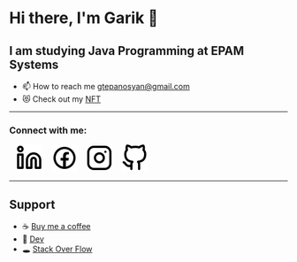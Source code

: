 # Hi there, I'm Garik 👋 

## I am studying Java Programming at EPAM Systems

- 📫 How to reach me gtepanosyan@gmail.com
- 😻 Check out my [NFT](https://opensea.io/gtepanosyan)

---

### Connect with me:

&nbsp;&nbsp;
[![website](./img/linkedin-light.svg)](https://linkedin.com/in/gariktepanosyan#gh-light-mode-only)
&nbsp;&nbsp;
[![website](./img/facebook-light.svg)](https://facebook.com/gariktepanosian#gh-light-mode-only)
&nbsp;&nbsp;
[![website](./img/instagram-light.svg)](https://instagram.com/gariktepanosian#gh-light-mode-only)
&nbsp;&nbsp;
[![website](./img/github-light.svg)](https://github.com/gtepanosyan#gh-light-mode-only)

---

## Support

- ☕ [Buy me a coffee](https://www.buymeacoffee.com/gtepanosyan)
- 👾 [Dev](https://dev.to/gtepanosyan)
- 🕳 [Stack Over Flow](https://stackoverflow.com/users/17463348/garik-tepanosyan)
<br />
<br />
